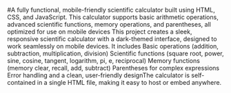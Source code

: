 #A fully functional, mobile-friendly scientific calculator built using HTML, CSS, and JavaScript. This calculator supports basic arithmetic operations, advanced scientific functions, memory operations, and parentheses, all optimized for use on mobile devices This project creates a sleek, responsive scientific calculator with a dark-themed interface, designed to work seamlessly on mobile devices. It includes Basic operations (addition, subtraction, multiplication, division) Scientific functions (square root, power, sine, cosine, tangent, logarithm, pi, e, reciprocal) Memory functions (memory clear, recall, add, subtract) Parentheses for complex expressions Error handling and a clean, user-friendly designThe calculator is self-contained in a single HTML file, making it easy to host or embed anywhere.
